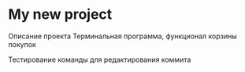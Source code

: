 # My new project

Описание проекта
Терминальная программа, функционал корзины покупок

Тестирование команды для редактирования коммита